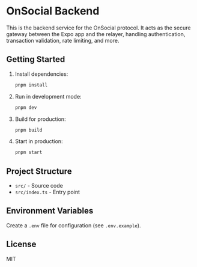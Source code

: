 # OnSocial Backend

This is the backend service for the OnSocial protocol. It acts as the secure gateway between the Expo app and the relayer, handling authentication, transaction validation, rate limiting, and more.

## Getting Started

1. Install dependencies:
   ```bash
   pnpm install
   ```
2. Run in development mode:
   ```bash
   pnpm dev
   ```
3. Build for production:
   ```bash
   pnpm build
   ```
4. Start in production:
   ```bash
   pnpm start
   ```

## Project Structure

- `src/` - Source code
- `src/index.ts` - Entry point

## Environment Variables

Create a `.env` file for configuration (see `.env.example`).

## License

MIT
